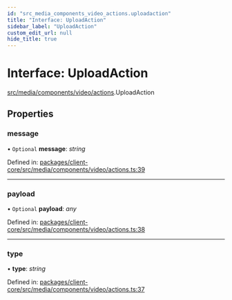 ```yaml
---
id: "src_media_components_video_actions.uploadaction"
title: "Interface: UploadAction"
sidebar_label: "UploadAction"
custom_edit_url: null
hide_title: true
---
```


# Interface: UploadAction

[src/media/components/video/actions](../modules/src_media_components_video_actions.md).UploadAction

## Properties

### message

• `Optional` **message**: *string*

Defined in: [packages/client-core/src/media/components/video/actions.ts:39](https://github.com/xr3ngine/xr3ngine/blob/2d83606b6/packages/client-core/src/media/components/video/actions.ts#L39)

___

### payload

• `Optional` **payload**: *any*

Defined in: [packages/client-core/src/media/components/video/actions.ts:38](https://github.com/xr3ngine/xr3ngine/blob/2d83606b6/packages/client-core/src/media/components/video/actions.ts#L38)

___

### type

• **type**: *string*

Defined in: [packages/client-core/src/media/components/video/actions.ts:37](https://github.com/xr3ngine/xr3ngine/blob/2d83606b6/packages/client-core/src/media/components/video/actions.ts#L37)
